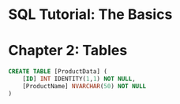 # SQL Tutorial: The Basics
# Chapter 2: Tables


```sql
CREATE TABLE [ProductData] (
	[ID] INT IDENTITY(1,1) NOT NULL,
	[ProductName] NVARCHAR(50) NOT NULL
)
```


